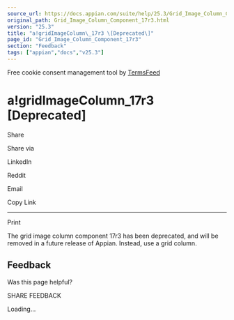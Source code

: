```yaml
---
source_url: https://docs.appian.com/suite/help/25.3/Grid_Image_Column_Component_17r3.html
original_path: Grid_Image_Column_Component_17r3.html
version: "25.3"
title: "a!gridImageColumn\_17r3 \[Deprecated\]"
page_id: "Grid_Image_Column_Component_17r3"
section: "Feedback"
tags: ["appian","docs","v25.3"]
---
```



Free cookie consent management tool by [TermsFeed](https://www.termsfeed.com/)

# a!gridImageColumn\_17r3 \[Deprecated\]

Share

Share via

LinkedIn

Reddit

Email

Copy Link

* * *

Print

The grid image column component 17r3 has been deprecated, and will be removed in a future release of Appian. Instead, use a grid column.

## Feedback

Was this page helpful?

SHARE FEEDBACK

Loading...